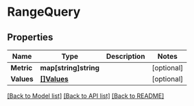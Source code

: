 # RangeQuery

## Properties

Name | Type | Description | Notes
------------ | ------------- | ------------- | -------------
**Metric** | **map[string]string** |  | [optional] 
**Values** | [**[]Values**](values.md) |  | [optional] 

[[Back to Model list]](../README.md#documentation-for-models) [[Back to API list]](../README.md#documentation-for-api-endpoints) [[Back to README]](../README.md)


